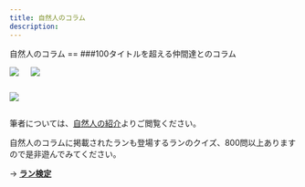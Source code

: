 ```yaml
---
title: 自然人のコラム
description:
---
```

<link rel="stylesheet" href="/assets/stylesheets/columns.css" />
自然人のコラム
==
###100タイトルを超える仲間達とのコラム
<div class="columns">
  <div class="columns_column">
    <p class="columns_column_title"><a href="/columns/fascinated_by_the_wild_orchid/"><img src="/images/assets/7e2d852c-7a30-4b53-ac9c-6335c4af21be.jpg"></a></p>
  </div>
  <div class="columns_column">
    <p class="columns_column_title"><a href="/columns/agriculture_with_a_dream/"><img src="/images/assets/b8e818d8-6a46-4703-8948-ded3bb987278.jpg"></a></p>
  </div>
</div>
<div class="columns">
  <div class="columns_column">
    <p class="columns_column_title"><a href="/columns/view_from_the_sky/">
      <img src="/images/assets/view_from_the_sky.jpg">
    </a></p>
  </div>
</div>

筆者については、[自然人の紹介](columns/authors/)よりご閲覧ください。

自然人のコラムに掲載されたランも登場するランのクイズ、800問以上ありますので是非遊んでみてください。

→ <b><a href="/play/orchid_exam">ラン検定</a></b>
